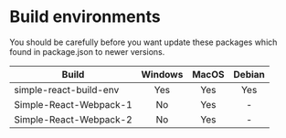 # Build environments
You should be carefully before you want update these packages which found in package.json to newer versions.

|Build|Windows|MacOS|Debian|
|---|:---:|:---:|:---:|
|simple-react-build-env|Yes|Yes|Yes|
|Simple-React-Webpack-1|No|Yes|-|
|Simple-React-Webpack-2|No|Yes|-|